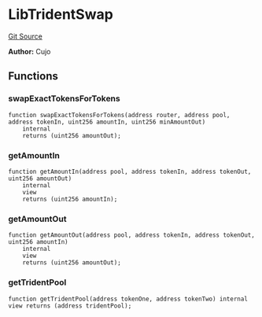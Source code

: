 # LibTridentSwap
[Git Source](https://github.com/KlimaDAO/klimadao-solidity/blob/704b462e69030cb9a43680057bee91d745d579ba/src/infinity/libraries/TokenSwap/LibTridentSwap.sol)

**Author:**
Cujo


## Functions
### swapExactTokensForTokens


```solidity
function swapExactTokensForTokens(address router, address pool, address tokenIn, uint256 amountIn, uint256 minAmountOut)
    internal
    returns (uint256 amountOut);
```

### getAmountIn


```solidity
function getAmountIn(address pool, address tokenIn, address tokenOut, uint256 amountOut)
    internal
    view
    returns (uint256 amountIn);
```

### getAmountOut


```solidity
function getAmountOut(address pool, address tokenIn, address tokenOut, uint256 amountIn)
    internal
    view
    returns (uint256 amountOut);
```

### getTridentPool


```solidity
function getTridentPool(address tokenOne, address tokenTwo) internal view returns (address tridentPool);
```

